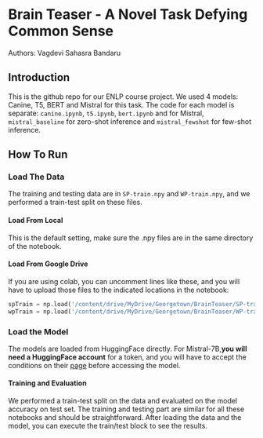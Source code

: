 # Brain Teaser - A Novel Task Defying Common Sense
Authors: Vagdevi Sahasra Bandaru

## Introduction
This is the github repo for our ENLP course project. We used 4 models: Canine, T5, BERT and Mistral for this task. The code for each model is separate: `canine.ipynb`, `t5.ipynb`, `bert.ipynb` and for Mistral, `mistral_baseline` for zero-shot inference and `mistral_fewshot` for few-shot inference.

## How To Run
### Load The Data
The training and testing data are in `SP-train.npy` and `WP-train.npy`, and we performed a train-test split on these files.

#### Load From Local
This is the default setting, make sure the .npy files are in the same directory of the notebook.

#### Load From Google Drive
If you are using colab, you can uncomment lines like these, and you will have to upload those files to the indicated locations in the notebook:

```python
spTrain = np.load('/content/drive/MyDrive/Georgetown/BrainTeaser/SP-train.npy', allow_pickle=True)
wpTrain = np.load('/content/drive/MyDrive/Georgetown/BrainTeaser/WP-train.npy', allow_pickle=True)
```

### Load the Model
The models are loaded from HuggingFace directly. For Mistral-7B,**you will need a HuggingFace account** for a token, and you will have to accept the conditions on their [page](https://huggingface.co/mistralai/Mistral-7B-Instruct-v0.2) before accessing the model.


#### Training and Evaluation
We performed a train-test split on the data and evaluated on the model accuracy on test set. The training and testing part are similar for all these notebooks and should be straightforward. After loading the data and the model, you can execute the train/test block to see the results.